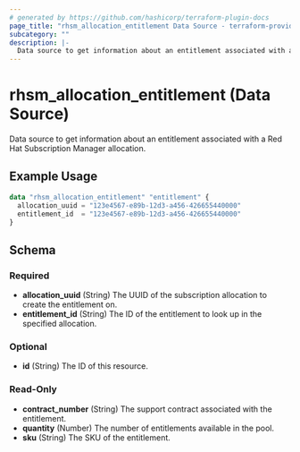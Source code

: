 ```yaml
---
# generated by https://github.com/hashicorp/terraform-plugin-docs
page_title: "rhsm_allocation_entitlement Data Source - terraform-provider-rhsm"
subcategory: ""
description: |-
  Data source to get information about an entitlement associated with a Red Hat Subscription Manager allocation.
---
```


# rhsm_allocation_entitlement (Data Source)

Data source to get information about an entitlement associated with a Red Hat Subscription Manager allocation.

## Example Usage

```terraform
data "rhsm_allocation_entitlement" "entitlement" {
  allocation_uuid = "123e4567-e89b-12d3-a456-426655440000"
  entitlement_id  = "123e4567-e89b-12d3-a456-426655440000"
}
```

<!-- schema generated by tfplugindocs -->
## Schema

### Required

- **allocation_uuid** (String) The UUID of the subscription allocation to create the entitlement on.
- **entitlement_id** (String) The ID of the entitlement to look up in the specified allocation.

### Optional

- **id** (String) The ID of this resource.

### Read-Only

- **contract_number** (String) The support contract associated with the entitlement.
- **quantity** (Number) The number of entitlements available in the pool.
- **sku** (String) The SKU of the entitlement.


